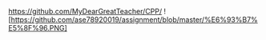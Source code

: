 https://github.com/MyDearGreatTeacher/CPP/
![https://github.com/ase78920019/assignment/blob/master/%E6%93%B7%E5%8F%96.PNG]
